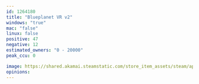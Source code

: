 ```yaml
---
id: 1264180
title: "Blueplanet VR v2"
windows: "true"
mac: "false"
linux: false
positive: 47
negative: 12
estimated_owners: "0 - 20000"
peak_ccu: 0

image: https://shared.akamai.steamstatic.com/store_item_assets/steam/apps/1264180/header.jpg?t=1707086295
opinions:
---
```

